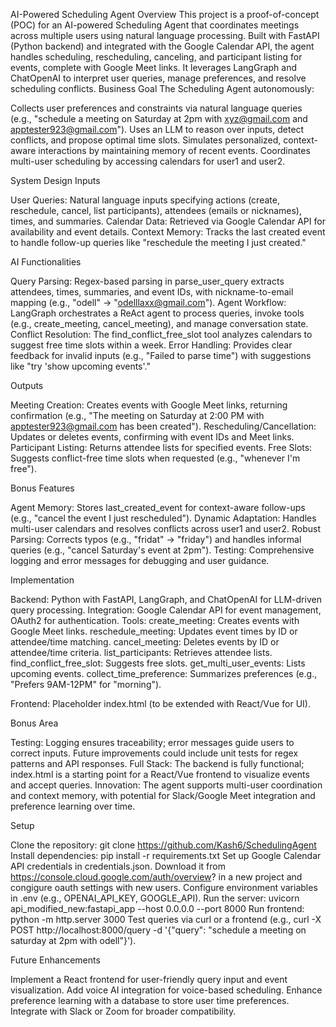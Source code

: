 AI-Powered Scheduling Agent
Overview
This project is a proof-of-concept (POC) for an AI-powered Scheduling Agent that coordinates meetings across multiple users using natural language processing. Built with FastAPI (Python backend) and integrated with the Google Calendar API, the agent handles scheduling, rescheduling, canceling, and participant listing for events, complete with Google Meet links. It leverages LangGraph and ChatOpenAI to interpret user queries, manage preferences, and resolve scheduling conflicts.
Business Goal
The Scheduling Agent autonomously:

Collects user preferences and constraints via natural language queries (e.g., "schedule a meeting on Saturday at 2pm with xyz@gmail.com and apptester923@gmail.com").
Uses an LLM to reason over inputs, detect conflicts, and propose optimal time slots.
Simulates personalized, context-aware interactions by maintaining memory of recent events.
Coordinates multi-user scheduling by accessing calendars for user1 and user2.

System Design
Inputs

User Queries: Natural language inputs specifying actions (create, reschedule, cancel, list participants), attendees (emails or nicknames), times, and summaries.
Calendar Data: Retrieved via Google Calendar API for availability and event details.
Context Memory: Tracks the last created event to handle follow-up queries like "reschedule the meeting I just created."

AI Functionalities

Query Parsing: Regex-based parsing in parse_user_query extracts attendees, times, summaries, and event IDs, with nickname-to-email mapping (e.g., "odell" → "odelllaxx@gmail.com").
Agent Workflow: LangGraph orchestrates a ReAct agent to process queries, invoke tools (e.g., create_meeting, cancel_meeting), and manage conversation state.
Conflict Resolution: The find_conflict_free_slot tool analyzes calendars to suggest free time slots within a week.
Error Handling: Provides clear feedback for invalid inputs (e.g., "Failed to parse time") with suggestions like "try 'show upcoming events'."

Outputs

Meeting Creation: Creates events with Google Meet links, returning confirmation (e.g., "The meeting on Saturday at 2:00 PM with apptester923@gmail.com has been created").
Rescheduling/Cancellation: Updates or deletes events, confirming with event IDs and Meet links.
Participant Listing: Returns attendee lists for specified events.
Free Slots: Suggests conflict-free time slots when requested (e.g., "whenever I'm free").

Bonus Features

Agent Memory: Stores last_created_event for context-aware follow-ups (e.g., "cancel the event I just rescheduled").
Dynamic Adaptation: Handles multi-user calendars and resolves conflicts across user1 and user2.
Robust Parsing: Corrects typos (e.g., "fridat" → "friday") and handles informal queries (e.g., "cancel Saturday's event at 2pm").
Testing: Comprehensive logging and error messages for debugging and user guidance.

Implementation

Backend: Python with FastAPI, LangGraph, and ChatOpenAI for LLM-driven query processing.
Integration: Google Calendar API for event management, OAuth2 for authentication.
Tools: 
create_meeting: Creates events with Google Meet links.
reschedule_meeting: Updates event times by ID or attendee/time matching.
cancel_meeting: Deletes events by ID or attendee/time criteria.
list_participants: Retrieves attendee lists.
find_conflict_free_slot: Suggests free slots.
get_multi_user_events: Lists upcoming events.
collect_time_preference: Summarizes preferences (e.g., "Prefers 9AM-12PM" for "morning").


Frontend: Placeholder index.html (to be extended with React/Vue for UI).

Bonus Area

Testing: Logging ensures traceability; error messages guide users to correct inputs. Future improvements could include unit tests for regex patterns and API responses.
Full Stack: The backend is fully functional; index.html is a starting point for a React/Vue frontend to visualize events and accept queries.
Innovation: The agent supports multi-user coordination and context memory, with potential for Slack/Google Meet integration and preference learning over time.

Setup

Clone the repository: git clone https://github.com/Kash6/SchedulingAgent
Install dependencies: pip install -r requirements.txt
Set up Google Calendar API credentials in credentials.json. Download it from https://console.cloud.google.com/auth/overview? in a new project and congigure oauth settings with new users.
Configure environment variables in .env (e.g., OPENAI_API_KEY, GOOGLE_API).
Run the server: uvicorn api_modified_new:fastapi_app --host 0.0.0.0 --port 8000
Run frontend:  python -m http.server 3000
Test queries via curl or a frontend (e.g., curl -X POST http://localhost:8000/query -d '{"query": "schedule a meeting on saturday at 2pm with odell"}').

Future Enhancements

Implement a React frontend for user-friendly query input and event visualization.
Add voice AI integration for voice-based scheduling.
Enhance preference learning with a database to store user time preferences.
Integrate with Slack or Zoom for broader compatibility.
